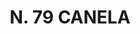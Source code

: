 ---
title: "N. 79 CANELA"
plant-name: "N. 79"
plant-number: "079"
plant-xml: "/assets/xml/plant079.xml"
plant-title: "N. 79 CANELA"
plant-taxon-link: ""
plant-taxon-link: ""
layout: single-xml
---